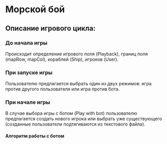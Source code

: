# Морской бой

## Описание игрового цикла:

### До начала игры

Происходит определение игрового поля (Playback), границ поля (mapRow, mapCol), кораблей (Ship), игроков (User).

### При запуске игры

Пользователю предлагается выбрать один из двух режимов: игра против другого пользователя или игра против бота.

### При начале игры

[//]: # (TODO: В случае выбора игры с другим пользователем)

В случае выбора игры с ботом (Play with bot) пользователю предлагается создать нового игрока или выбрать уже существующего (cозданные пользователи подтягиваются из текстового файла).

#### Алгоритм работы с ботом

